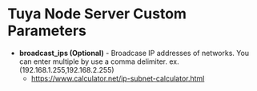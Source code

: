 # Tuya Node Server Custom Parameters

* <b>broadcast_ips (Optional)</b> - Broadcase IP addresses of networks.  You can enter multiple by use a comma delimiter. ex. (192.168.1.255,192.168.2.255)
  * https://www.calculator.net/ip-subnet-calculator.html
